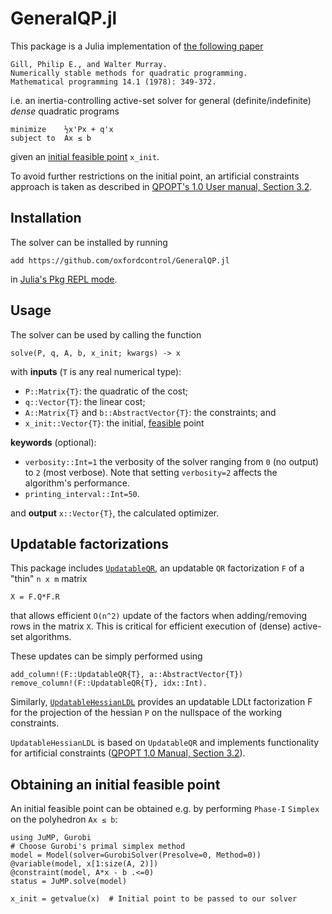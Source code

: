 # GeneralQP.jl
This package is a Julia implementation of [the following paper](https://link.springer.com/article/10.1007/BF01588976)
```
Gill, Philip E., and Walter Murray.
Numerically stable methods for quadratic programming.
Mathematical programming 14.1 (1978): 349-372.
```
i.e. an inertia-controlling active-set solver for general (definite/indefinite) *dense* quadratic programs
```
minimize    ½x'Px + q'x
subject to  Ax ≤ b
```
given an [initial feasible point](#obtaining-an-initial-feasible-point) `x_init`. 

To avoid further restrictions on the initial point, an artificial constraints approach is taken as described in [QPOPT's 1.0 User manual, Section 3.2](https://web.stanford.edu/group/SOL/guides/qpopt.pdf).

## Installation
The solver can be installed by running
```
add https://github.com/oxfordcontrol/GeneralQP.jl
```
in [Julia's Pkg REPL mode](https://docs.julialang.org/en/v1/stdlib/Pkg/index.html#Getting-Started-1).
## Usage
The solver can be used by calling the function
```
solve(P, q, A, b, x_init; kwargs) -> x
```
with **inputs** (`T` is any real numerical type):

* `P::Matrix{T}`: the quadratic of the cost;
* `q::Vector{T}`: the linear cost;
* `A::Matrix{T}` and `b::AbstractVector{T}`: the constraints; and
* `x_init::Vector{T}`: the initial, [feasible](#obtaining-an-initial-feasible-point) point

**keywords** (optional):
* `verbosity::Int=1` the verbosity of the solver ranging from `0` (no output)
to `2` (most verbose). Note that setting `verbosity=2` affects the algorithm's performance.
* `printing_interval::Int=50`.

and **output** `x::Vector{T}`, the calculated optimizer.

## Updatable factorizations
This package includes [`UpdatableQR`](https://github.com/oxfordcontrol/GeneralQP.jl/blob/master/src/linear_algebra.jl), an updatable `QR` factorization `F` of a "thin" `n x m` matrix
```
X = F.Q*F.R
```
that allows efficient `O(n^2)` update of the factors when adding/removing rows in the matrix `X`. This is critical for efficient execution of (dense) active-set algorithms.

These updates can be simply performed using
```
add_column!(F::UpdatableQR{T}, a::AbstractVector{T})
remove_column!(F::UpdatableQR{T}, idx::Int).
```

Similarly, [`UpdatableHessianLDL`](https://github.com/oxfordcontrol/GeneralQP.jl/blob/master/src/linear_algebra.jl) provides an updatable LDLt factorization F for the projection of the hessian `P` on the nullspace of the working constraints.

`UpdatableHessianLDL` is based on `UpdatableQR` and implements functionality for artificial constraints ([QPOPT 1.0 Manual, Section 3.2](https://web.stanford.edu/group/SOL/guides/qpopt.pdf)).

## Obtaining an initial feasible point

An initial feasible point can be obtained e.g. by performing `Phase-I` `Simplex` on the polyhedron `Ax ≤ b`:
```
using JuMP, Gurobi
# Choose Gurobi's primal simplex method
model = Model(solver=GurobiSolver(Presolve=0, Method=0))
@variable(model, x[1:size(A, 2)])
@constraint(model, A*x - b .<=0)
status = JuMP.solve(model)

x_init = getvalue(x)  # Initial point to be passed to our solver
```
